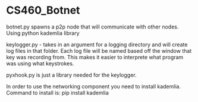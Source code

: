 # CS460_Botnet

botnet.py spawns a p2p node that will communicate with other nodes. Using python kademlia library

keylogger.py - takes in an argument for a logging directory and will create log files in that folder. Each log file will be named based off the window that key was recording from. This makes it easier to interprete what program was using what keystrokes.

pyxhook.py is just a library needed for the keylogger.

In order to use the networking component you need to install kademlia. Command to install is: pip install kademlia
